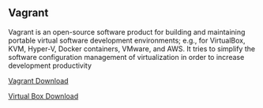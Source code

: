 ## Vagrant
Vagrant is an open-source software product for building and maintaining portable virtual software development environments; e.g., for VirtualBox, KVM, Hyper-V, Docker containers, VMware, and AWS. It tries to simplify the software configuration management of virtualization in order to increase development productivity

 <a href="https://www.vagrantup.com/downloads"> Vagrant Download </a> <br>
 
 <a href="https://www.virtualbox.org/wiki/Downloads"> Virtual Box Download </a>
 
 

